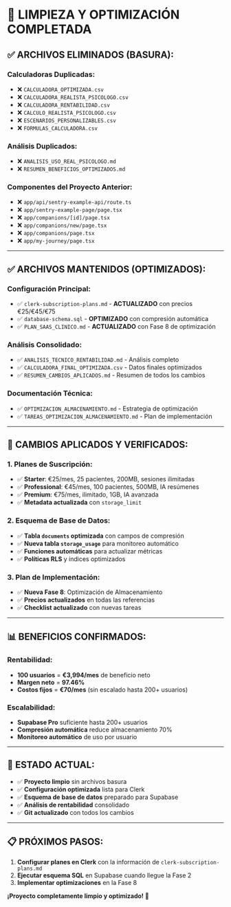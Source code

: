 # 🧹 LIMPIEZA Y OPTIMIZACIÓN COMPLETADA

## ✅ **ARCHIVOS ELIMINADOS (BASURA):**

### **Calculadoras Duplicadas:**
- ❌ `CALCULADORA_OPTIMIZADA.csv`
- ❌ `CALCULADORA_REALISTA_PSICOLOGO.csv`
- ❌ `CALCULADORA_RENTABILIDAD.csv`
- ❌ `CALCULO_REALISTA_PSICOLOGO.csv`
- ❌ `ESCENARIOS_PERSONALIZABLES.csv`
- ❌ `FORMULAS_CALCULADORA.csv`

### **Análisis Duplicados:**
- ❌ `ANALISIS_USO_REAL_PSICOLOGO.md`
- ❌ `RESUMEN_BENEFICIOS_OPTIMIZADOS.md`

### **Componentes del Proyecto Anterior:**
- ❌ `app/api/sentry-example-api/route.ts`
- ❌ `app/sentry-example-page/page.tsx`
- ❌ `app/companions/[id]/page.tsx`
- ❌ `app/companions/new/page.tsx`
- ❌ `app/companions/page.tsx`
- ❌ `app/my-journey/page.tsx`

---

## ✅ **ARCHIVOS MANTENIDOS (OPTIMIZADOS):**

### **Configuración Principal:**
- ✅ `clerk-subscription-plans.md` - **ACTUALIZADO** con precios €25/€45/€75
- ✅ `database-schema.sql` - **OPTIMIZADO** con compresión automática
- ✅ `PLAN_SAAS_CLINICO.md` - **ACTUALIZADO** con Fase 8 de optimización

### **Análisis Consolidado:**
- ✅ `ANALISIS_TECNICO_RENTABILIDAD.md` - Análisis completo
- ✅ `CALCULADORA_FINAL_OPTIMIZADA.csv` - Datos finales optimizados
- ✅ `RESUMEN_CAMBIOS_APLICADOS.md` - Resumen de todos los cambios

### **Documentación Técnica:**
- ✅ `OPTIMIZACION_ALMACENAMIENTO.md` - Estrategia de optimización
- ✅ `TAREAS_OPTIMIZACION_ALMACENAMIENTO.md` - Plan de implementación

---

## 🎯 **CAMBIOS APLICADOS Y VERIFICADOS:**

### **1. Planes de Suscripción:**
- ✅ **Starter**: €25/mes, 25 pacientes, 200MB, sesiones ilimitadas
- ✅ **Professional**: €45/mes, 100 pacientes, 500MB, IA resúmenes
- ✅ **Premium**: €75/mes, ilimitado, 1GB, IA avanzada
- ✅ **Metadata actualizada** con `storage_limit`

### **2. Esquema de Base de Datos:**
- ✅ **Tabla `documents` optimizada** con campos de compresión
- ✅ **Nueva tabla `storage_usage`** para monitoreo automático
- ✅ **Funciones automáticas** para actualizar métricas
- ✅ **Políticas RLS** y índices optimizados

### **3. Plan de Implementación:**
- ✅ **Nueva Fase 8**: Optimización de Almacenamiento
- ✅ **Precios actualizados** en todas las referencias
- ✅ **Checklist actualizado** con nuevas tareas

---

## 📊 **BENEFICIOS CONFIRMADOS:**

### **Rentabilidad:**
- **100 usuarios** = **€3,994/mes** de beneficio neto
- **Margen neto** = **97.46%**
- **Costos fijos** = **€70/mes** (sin escalado hasta 200+ usuarios)

### **Escalabilidad:**
- **Supabase Pro** suficiente hasta 200+ usuarios
- **Compresión automática** reduce almacenamiento 70%
- **Monitoreo automático** de uso por usuario

---

## 🚀 **ESTADO ACTUAL:**

- ✅ **Proyecto limpio** sin archivos basura
- ✅ **Configuración optimizada** lista para Clerk
- ✅ **Esquema de base de datos** preparado para Supabase
- ✅ **Análisis de rentabilidad** consolidado
- ✅ **Git actualizado** con todos los cambios

---

## 📋 **PRÓXIMOS PASOS:**

1. **Configurar planes en Clerk** con la información de `clerk-subscription-plans.md`
2. **Ejecutar esquema SQL** en Supabase cuando llegue la Fase 2
3. **Implementar optimizaciones** en la Fase 8

**¡Proyecto completamente limpio y optimizado! 🎉**

